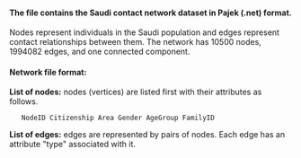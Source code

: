 #### The file contains the Saudi contact network dataset in Pajek (.net) format.

Nodes represent individuals in the Saudi population and edges represent contact relationships between them. The network has 10500 nodes, 1994082 edges, and one connected component. 

#### Network file format:

**List of nodes:** nodes (vertices) are listed first with their attributes as follows.

       NodeID Citizenship Area Gender AgeGroup FamilyID

**List of edges:** edges are represented by pairs of nodes. Each edge has an attribute "type" associated with it.
